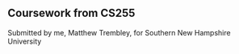  Coursework from CS255
 ---------------------
 Submitted by me, Matthew Trembley, for Southern New Hampshire University
